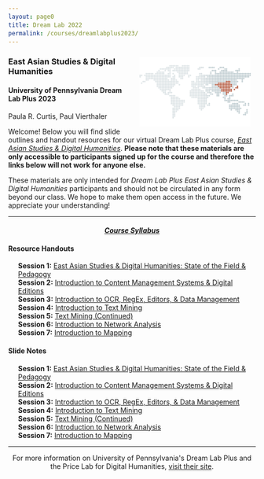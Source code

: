 ```yaml
---
layout: page0
title: Dream Lab 2022
permalink: /courses/dreamlabplus2023/
---
```


<div style>
<img src="/images/east_asia_bg.png" style="float:right;max-width:45%;padding: 10px 10px 10px 15px;">
</div><h3>East Asian Studies & Digital Humanities</h3><p>
<h4>University of Pennsylvania Dream Lab Plus 2023</h4>
<p></p>
Paula R. Curtis, Paul Vierthaler<p></p>
<p></p>
Welcome! Below you will find slide outlines and handout resources for our virtual Dream Lab Plus course, <em><a href="https://web.sas.upenn.edu/dream-lab/east-asian-studies-dream-lab-plus/">East Asian Studies & Digital Humanities</a></em>. <b>Please note that these materials are only accessible to participants signed up for the course and therefore the links below will not work for anyone else.</b><p></p>
These materials are only intended for <em>Dream Lab Plus East Asian Studies & Digital Humanities</em> participants and should not be circulated in any form beyond our class. We hope to make them open access in the future. We appreciate your understanding!
<p></p>
<hr>
<p></p>
<center><em><h4><a href="https://docs.google.com/document/d/1X7r7Hq2eofg2Pc_5dc2KNBrO-uwT29YsVgMk_m0p4FI/edit?usp=sharing">Course Syllabus</a></h4></em></center><p></p>
<p></p>
<h4>Resource Handouts</h4><p></p>

<span style="padding-left: 20px; display:block"><b>Session 1:</b> <a href="/docs/404/">East Asian Studies & Digital Humanities: State of the Field & Pedagogy</a><br>
<b>Session 2:</b> <a href="/docs/404/">Introduction to Content Management Systems & Digital Editions</a><br>
<b>Session 3:</b> <a href="/docs/404/">Introduction to OCR, RegEx, Editors, & Data Management</a><br>
<b>Session 4:</b> <a href="/docs/404/">Introduction to Text Mining</a><br>
<b>Session 5:</b> <a href="/docs/404/">Text Mining (Continued)</a><br>
<b>Session 6:</b> <a href="/docs/404/">Introduction to Network Analysis</a><br>
<b>Session 7:</b> <a href="/docs/404/">Introduction to Mapping</a><br>
</span>
<p></p>
<p></p>
<h4>Slide Notes</h4><p></p>

<span style="padding-left: 20px; display:block"><b>Session 1:</b> <a href="/docs/404/">East Asian Studies & Digital Humanities: State of the Field & Pedagogy</a><br>
<b>Session 2:</b> <a href="/docs/404/">Introduction to Content Management Systems & Digital Editions</a><br>
<b>Session 3:</b> <a href="/docs/404/">Introduction to OCR, RegEx, Editors, & Data Management</a><br>
<b>Session 4:</b> <a href="/docs/404/">Introduction to Text Mining</a><br>
<b>Session 5:</b> <a href="/docs/404/">Text Mining (Continued)</a><br>
<b>Session 6:</b> <a href="/docs/404/">Introduction to Network Analysis</a><br>
<b>Session 7:</b> <a href="/docs/404/">Introduction to Mapping</a><br>
</span>
<p></p>
<p></p>
<hr>
<p></p>
<center>For more information on University of Pennsylvania's Dream Lab Plus and the Price Lab for Digital Humanities, <a href="https://web.sas.upenn.edu/dream-lab/dream-lab-plus/">visit their site</a>.</center>
